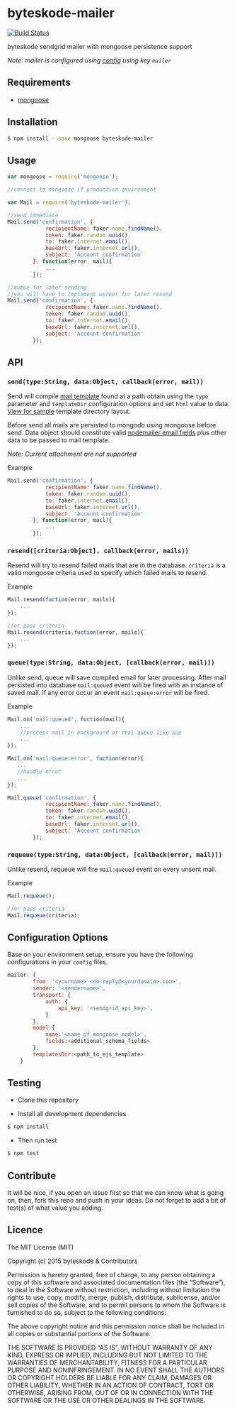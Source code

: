 byteskode-mailer
=====================

[![Build Status](https://travis-ci.org/byteskode/byteskode-mailer.svg?branch=master)](https://travis-ci.org/byteskode/byteskode-mailer)

byteskode sendgrid mailer with mongoose persistence support

*Note: mailer is configured using [config](https://github.com/lorenwest/node-config) using key `mailer`*

## Requirements
- [mongoose](https://github.com/Automattic/mongoose)

## Installation
```sh
$ npm install --save mongoose byteskode-mailer
```

## Usage

```javascript
var mongoose = require('mongoose');

//connect to mongoose if production environment

var Mail = require('byteskode-mailer');

//send immediate
Mail.send('confirmation', {
            recipientName: faker.name.findName(),
            token: faker.random.uuid(),
            to: faker.internet.email(),
            baseUrl: faker.internet.url(),
            subject: 'Account confirmation'
        }, function(error, mail){
            ...
        });

//queue for later sending
//you will have to implement worker for later resend
Mail.send('confirmation', {
            recipientName: faker.name.findName(),
            token: faker.random.uuid(),
            to: faker.internet.email(),
            baseUrl: faker.internet.url(),
            subject: 'Account confirmation'
        });

```

## API

### `send(type:String, data:Object, callback(error, mail))`
Send will compile [mail template](https://github.com/niftylettuce/node-email-templates) found at a path obtain using the `type` parameter and `templateDir` configuration options and set `html` value to data. [View for sample](https://github.com/byteskode/byteskode-mailer/tree/master/views/emails) template directory layout.

Before send all mails are persisted to mongodb using mongoose before send. Data object should constitute valid [nodemailer email fields](https://github.com/nodemailer/nodemailer#e-mail-message-fields) plus other data to be passed to mail template.

*Note: Current attachment are not supported*

Example
```js
Mail.send('confirmation', {
            recipientName: faker.name.findName(),
            token: faker.random.uuid(),
            to: faker.internet.email(),
            baseUrl: faker.internet.url(),
            subject: 'Account confirmation'
        }, function(error, mail){
            ...
        });
```

### `resend([criteria:Object], callback(error, mails))`
Resend will try to resend failed mails that are in the database. `criteria` is a valid mongoose criteria used to specify which failed mails to resend.

Example
```js
Mail.resend(fuction(error, mails){
    ...
});

//or pass criteria
Mail.resend(criteria,fuction(error, mails){
    ...
});
```

### `queue(type:String, data:Object, [callback(error, mail)])`
Unlike send, queue will save compiled email for later processing. After mail persisted into database `mail:queued` event will be fired with an instance of saved mail. If any error occur an event `mail:queue:error` will be fired.

Example
```js
Mail.on('mail:queued', fuction(mail){
    ...
    //process mail in background or real queue like kue
    ...
});

Mail.on('mail:queue:error', fuction(error){
   ...
   //handle error
   ... 
});

Mail.queue('confirmation', {
            recipientName: faker.name.findName(),
            token: faker.random.uuid(),
            to: faker.internet.email(),
            baseUrl: faker.internet.url(),
            subject: 'Account confirmation'
        });
```

### `requeue(type:String, data:Object, [callback(error, mail)])`
Unlike resend, requeue will fire `mail:queued` event on every unsent mail.

Example
```js
Mail.requeue();

//or pass criteria
Mail.requeue(criteria);
```

## Configuration Options
Base on your environment setup, ensure you have the following configurations in your `config` files.

```js
mailer: {
        from: '<yourname> <no-reply@<yourdomain>.com>',
        sender: '<sendername>',
        transport: {
            auth: {
                api_key: '<sendgrid_api_key>',
            }
        },
        model:{
            name:'<name_of_mongoose_model>',
            fields:<additional_schema_fields>
        },
        templatesDir:<path_to_ejs_template>
    }
```

## Testing
* Clone this repository

* Install all development dependencies
```sh
$ npm install
```

* Then run test
```sh
$ npm test
```

## Contribute
It will be nice, if you open an issue first so that we can know what is going on, then, fork this repo and push in your ideas. Do not forget to add a bit of test(s) of what value you adding.

## Licence
The MIT License (MIT)

Copyright (c) 2015 byteskode & Contributors

Permission is hereby granted, free of charge, to any person obtaining a copy of this software and associated documentation files (the “Software”), to deal in the Software without restriction, including without limitation the rights to use, copy, modify, merge, publish, distribute, sublicense, and/or sell copies of the Software, and to permit persons to whom the Software is furnished to do so, subject to the following conditions:

The above copyright notice and this permission notice shall be included in all copies or substantial portions of the Software.

THE SOFTWARE IS PROVIDED “AS IS”, WITHOUT WARRANTY OF ANY KIND, EXPRESS OR IMPLIED, INCLUDING BUT NOT LIMITED TO THE WARRANTIES OF MERCHANTABILITY, FITNESS FOR A PARTICULAR PURPOSE AND NONINFRINGEMENT. IN NO EVENT SHALL THE AUTHORS OR COPYRIGHT HOLDERS BE LIABLE FOR ANY CLAIM, DAMAGES OR OTHER LIABILITY, WHETHER IN AN ACTION OF CONTRACT, TORT OR OTHERWISE, ARISING FROM, OUT OF OR IN CONNECTION WITH THE SOFTWARE OR THE USE OR OTHER DEALINGS IN THE SOFTWARE. 